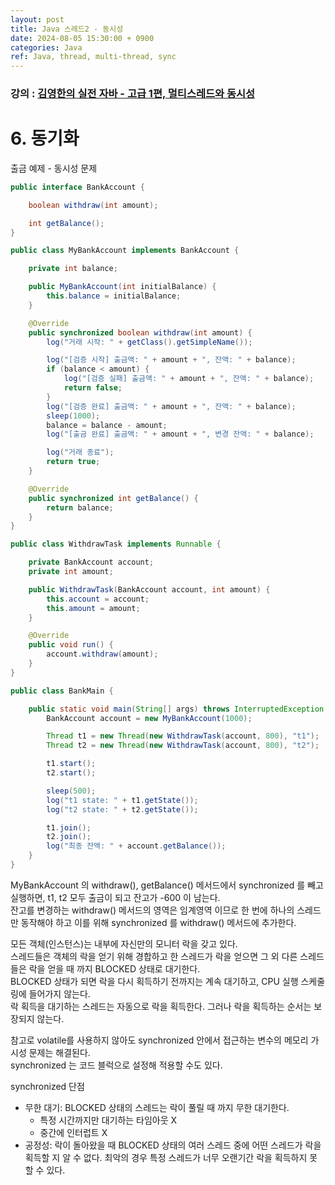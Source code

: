 ```yaml
---
layout: post
title: Java 스레드2 - 동시성
date: 2024-08-05 15:30:00 + 0900
categories: Java
ref: Java, thread, multi-thread, sync
---
```


### 강의 : [김영한의 실전 자바 - 고급 1편, 멀티스레드와 동시성](https://www.inflearn.com/course/%EA%B9%80%EC%98%81%ED%95%9C%EC%9D%98-%EC%8B%A4%EC%A0%84-%EC%9E%90%EB%B0%94-%EA%B3%A0%EA%B8%89-1/dashboard)

# 6. 동기화

출금 예제 - 동시성 문제

```java
public interface BankAccount {

    boolean withdraw(int amount);

    int getBalance();
}

public class MyBankAccount implements BankAccount {

    private int balance;

    public MyBankAccount(int initialBalance) {
        this.balance = initialBalance;
    }

    @Override
    public synchronized boolean withdraw(int amount) {
        log("거래 시작: " + getClass().getSimpleName());

        log("[검증 시작] 출금액: " + amount + ", 잔액: " + balance);
        if (balance < amount) {
            log("[검증 실패] 출금액: " + amount + ", 잔액: " + balance);
            return false;
        }
        log("[검증 완료] 출금액: " + amount + ", 잔액: " + balance);
        sleep(1000);
        balance = balance - amount;
        log("[출금 완료] 출금액: " + amount + ", 변경 잔액: " + balance);

        log("거래 종료");
        return true;
    }

    @Override
    public synchronized int getBalance() {
        return balance;
    }
}

public class WithdrawTask implements Runnable {

    private BankAccount account;
    private int amount;

    public WithdrawTask(BankAccount account, int amount) {
        this.account = account;
        this.amount = amount;
    }

    @Override
    public void run() {
        account.withdraw(amount);
    }
}

public class BankMain {

    public static void main(String[] args) throws InterruptedException {
        BankAccount account = new MyBankAccount(1000);

        Thread t1 = new Thread(new WithdrawTask(account, 800), "t1");
        Thread t2 = new Thread(new WithdrawTask(account, 800), "t2");

        t1.start();
        t2.start();

        sleep(500);
        log("t1 state: " + t1.getState());
        log("t2 state: " + t2.getState());

        t1.join();
        t2.join();
        log("최종 잔액: " + account.getBalance());
    }
}
```

MyBankAccount 의 withdraw(), getBalance() 메서드에서 synchronized 를 빼고 실행하면, t1, t2 모두 출금이 되고 잔고가 -600 이 남는다.   
잔고를 변경하는 withdraw() 메서드의 영역은 임계영역 이므로 한 번에 하나의 스레드만 동작해야 하고 이를 위해 synchronized 를 withdraw() 메서드에 추가한다.   

모든 객체(인스턴스)는 내부에 자신만의 모니터 락을 갖고 있다.   
스레드들은 객체의 락을 얻기 위해 경합하고 한 스레드가 락을 얻으면 그 외 다른 스레드들은 락을 얻을 때 까지 BLOCKED 상태로 대기한다.    
BLOCKED 상태가 되면 락을 다시 획득하기 전까지는 계속 대기하고, CPU 실행 스케줄링에 들어가지 않는다.   
락 획득을 대기하는 스레드는 자동으로 락을 획득한다. 그러나 락을 획득하는 순서는 보장되지 않는다.   

참고로 volatile를 사용하지 않아도 synchronized 안에서 접근하는 변수의 메모리 가시성 문제는 해결된다.    
synchronized 는 코드 블럭으로 설정해 적용할 수도 있다.

synchronized 단점
- 무한 대기: BLOCKED 상태의 스레드는 락이 풀릴 때 까지 무한 대기한다.
  - 특정 시간까지만 대기하는 타임아웃 X
  - 중간에 인터럽트 X
- 공정성: 락이 돌아왔을 때 BLOCKED 상태의 여러 스레드 중에 어떤 스레드가 락을 획득할 지 알 수 없다. 최악의 경우 특정 스레드가 너무 오랜기간 락을 획득하지 못할 수 있다.
